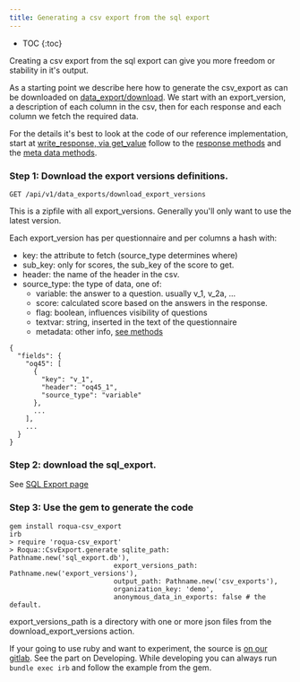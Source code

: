 ```yaml
---
title: Generating a csv export from the sql export
---
```


* TOC
{:toc}

Creating a csv export from the sql export can give you more freedom or stability in it's output.

As a starting point we describe here how to generate the csv_export as can be downloaded on [data_export/download](../responses). We start with an export_version, a description of each column in the csv, then for each response and each column we fetch the required data.

For the details it's best to look at the code of our reference implementation, start at [write_response, via get_value](https://gitlab.roqua.nl/roqua/roqua-csv_export/blob/master/lib/roqua/csv_export/csv_export_questionnaire_version.rb) follow to the [response methods](https://gitlab.roqua.nl/roqua/roqua-csv_export/blob/master/lib/roqua/csv_export/models/response.rb) and the [meta data methods](https://gitlab.roqua.nl/roqua/roqua-csv_export/blob/master/lib/roqua/csv_export/meta_data.rb).

### Step 1: Download the export versions definitions.

    GET /api/v1/data_exports/download_export_versions

This is a zipfile with all export_versions. Generally you'll only want to use the latest version.

Each export_version has per questionnaire and per columns a hash with: 

* key: the attribute to fetch (source_type determines where)
* sub_key: only for scores, the sub_key of the score to get.
* header: the name of the header in the csv.
* source_type: the type of data, one of:
  * variable: the answer to a question. usually v_1, v_2a, ...
  * score: calculated score based on the answers in the response.
  * flag: boolean, influences visibility of questions
  * textvar: string, inserted in the text of the questionnaire
  * metadata: other info, [see methods](https://gitlab.roqua.nl/roqua/roqua-csv_export/blob/master/lib/roqua/csv_export/meta_data.rb)

```
{
  "fields": {
    "oq45": [
      {
        "key": "v_1",
        "header": "oq45_1",
        "source_type": "variable"
      },
      ...
    ],
    ...
  }
}
```

### Step 2: download the sql_export.

See [SQL Export page](../sql_export)

### Step 3: Use the gem to generate the code

```
gem install roqua-csv_export
irb
> require 'roqua-csv_export'
> Roqua::CsvExport.generate sqlite_path: Pathname.new('sql_export.db'),
                          export_versions_path: Pathname.new('export_versions'),
                          output_path: Pathname.new('csv_exports'),
                          organization_key: 'demo',
                          anonymous_data_in_exports: false # the default.
```

export_versions_path is a directory with one or more json files from the download_export_versions action.

If your going to use ruby and want to experiment, the source is [on our gitlab](https://gitlab.roqua.nl/roqua/roqua-csv_export). See the part on Developing. While developing you can always run `bundle exec irb` and follow the example from the gem.
